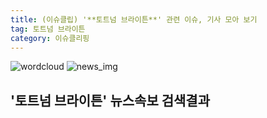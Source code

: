 ```yaml
---
title: (이슈클립) '**토트넘 브라이튼**' 관련 이슈, 기사 모아 보기
tag: 토트넘 브라이튼
category: 이슈클리핑
---
```

![wordcloud](https://s3.ap-northeast-2.amazonaws.com/lyrics101-wordcloud/2018-09-23-1537641226.png)
![news_img](https://user-images.githubusercontent.com/42597476/44507050-1206f400-a6e4-11e8-8d98-7ffbfebb353f.png)
## **'**토트넘 브라이튼**'** 뉴스속보 검색결과


